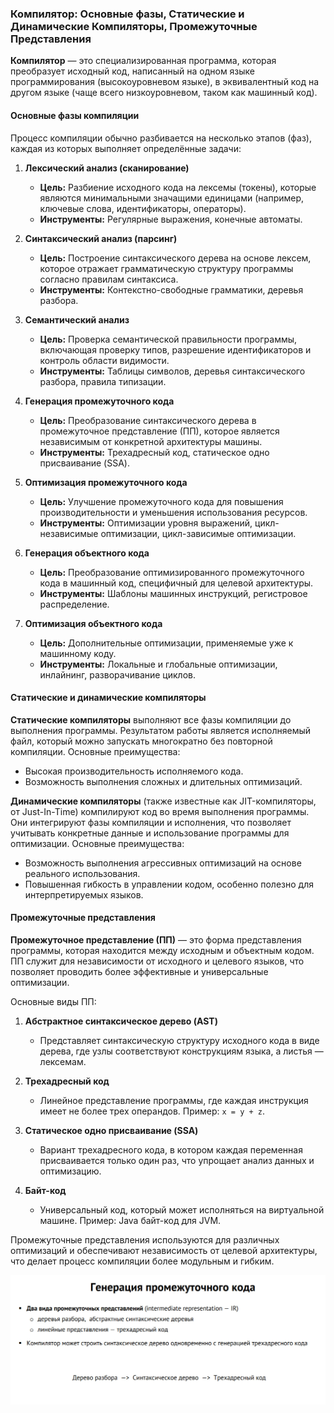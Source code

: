 ### Компилятор: Основные фазы, Статические и Динамические Компиляторы, Промежуточные Представления

**Компилятор** — это специализированная программа, которая преобразует исходный код, написанный на одном языке программирования (высокоуровневом языке), в эквивалентный код на другом языке (чаще всего низкоуровневом, таком как машинный код).

#### Основные фазы компиляции

Процесс компиляции обычно разбивается на несколько этапов (фаз), каждая из которых выполняет определённые задачи:

1. **Лексический анализ (сканирование)**
   - **Цель:** Разбиение исходного кода на лексемы (токены), которые являются минимальными значащими единицами (например, ключевые слова, идентификаторы, операторы).
   - **Инструменты:** Регулярные выражения, конечные автоматы.
   
2. **Синтаксический анализ (парсинг)**
   - **Цель:** Построение синтаксического дерева на основе лексем, которое отражает грамматическую структуру программы согласно правилам синтаксиса.
   - **Инструменты:** Контекстно-свободные грамматики, деревья разбора.
   
3. **Семантический анализ**
   - **Цель:** Проверка семантической правильности программы, включающая проверку типов, разрешение идентификаторов и контроль области видимости.
   - **Инструменты:** Таблицы символов, деревья синтаксического разбора, правила типизации.
   
4. **Генерация промежуточного кода**
   - **Цель:** Преобразование синтаксического дерева в промежуточное представление (ПП), которое является независимым от конкретной архитектуры машины.
   - **Инструменты:** Трехадресный код, статическое одно присваивание (SSA).
   
5. **Оптимизация промежуточного кода**
   - **Цель:** Улучшение промежуточного кода для повышения производительности и уменьшения использования ресурсов.
   - **Инструменты:** Оптимизации уровня выражений, цикл-независимые оптимизации, цикл-зависимые оптимизации.
   
6. **Генерация объектного кода**
   - **Цель:** Преобразование оптимизированного промежуточного кода в машинный код, специфичный для целевой архитектуры.
   - **Инструменты:** Шаблоны машинных инструкций, регистровое распределение.
   
7. **Оптимизация объектного кода**
   - **Цель:** Дополнительные оптимизации, применяемые уже к машинному коду.
   - **Инструменты:** Локальные и глобальные оптимизации, инлайнинг, разворачивание циклов.

#### Статические и динамические компиляторы

**Статические компиляторы** выполняют все фазы компиляции до выполнения программы. Результатом работы является исполняемый файл, который можно запускать многократно без повторной компиляции. Основные преимущества:
- Высокая производительность исполняемого кода.
- Возможность выполнения сложных и длительных оптимизаций.

**Динамические компиляторы** (также известные как JIT-компиляторы, от Just-In-Time) компилируют код во время выполнения программы. Они интегрируют фазы компиляции и исполнения, что позволяет учитывать конкретные данные и использование программы для оптимизации. Основные преимущества:
- Возможность выполнения агрессивных оптимизаций на основе реального использования.
- Повышенная гибкость в управлении кодом, особенно полезно для интерпретируемых языков.

#### Промежуточные представления

**Промежуточное представление (ПП)** — это форма представления программы, которая находится между исходным и объектным кодом. ПП служит для независимости от исходного и целевого языков, что позволяет проводить более эффективные и универсальные оптимизации.

Основные виды ПП:

1. **Абстрактное синтаксическое дерево (AST)**
   - Представляет синтаксическую структуру исходного кода в виде дерева, где узлы соответствуют конструкциям языка, а листья — лексемам.
   
2. **Трехадресный код**
   - Линейное представление программы, где каждая инструкция имеет не более трех операндов. Пример: `x = y + z`.
   
3. **Статическое одно присваивание (SSA)**
   - Вариант трехадресного кода, в котором каждая переменная присваивается только один раз, что упрощает анализ данных и оптимизацию.
   
4. **Байт-код**
   - Универсальный код, который может исполняться на виртуальной машине. Пример: Java байт-код для JVM.

Промежуточные представления используются для различных оптимизаций и обеспечивают независимость от целевой архитектуры, что делает процесс компиляции более модульным и гибким.

![img](images/intermediate-representation.jpg)
